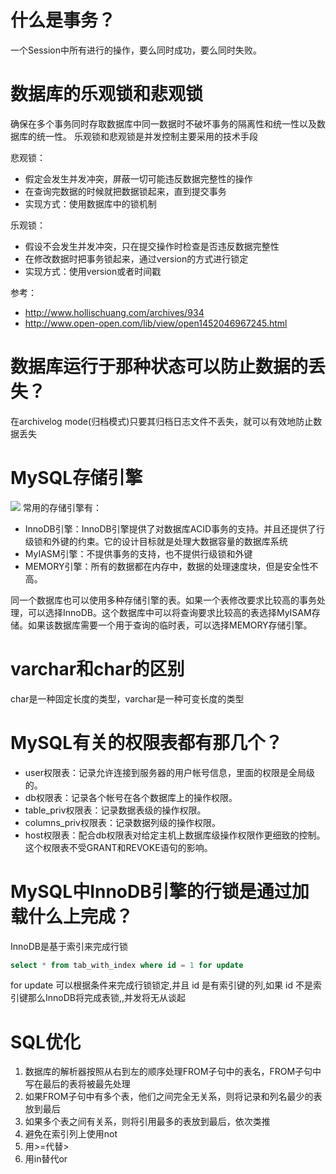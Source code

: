 什么是事务？
===============
一个Session中所有进行的操作，要么同时成功，要么同时失败。

数据库的乐观锁和悲观锁
=========
确保在多个事务同时存取数据库中同一数据时不破坏事务的隔离性和统一性以及数据库的统一性。
乐观锁和悲观锁是并发控制主要采用的技术手段

悲观锁：
* 假定会发生并发冲突，屏蔽一切可能违反数据完整性的操作
* 在查询完数据的时候就把数据锁起来，直到提交事务
* 实现方式：使用数据库中的锁机制

乐观锁：
* 假设不会发生并发冲突，只在提交操作时检查是否违反数据完整性
* 在修改数据时把事务锁起来，通过version的方式进行锁定
* 实现方式：使用version或者时间戳

参考：
* http://www.hollischuang.com/archives/934
* http://www.open-open.com/lib/view/open1452046967245.html

数据库运行于那种状态可以防止数据的丢失？
============
在archivelog mode(归档模式)只要其归档日志文件不丢失，就可以有效地防止数据丢失

MySQL存储引擎
==========
![](https://pic4.zhimg.com/80/v2-0bdcf49e62fed1f81161b791f21e84f0_hd.jpg)
常用的存储引擎有：
* InnoDB引擎：InnoDB引擎提供了对数据库ACID事务的支持。并且还提供了行级锁和外键的约束。它的设计目标就是处理大数据容量的数据库系统
* MyIASM引擎：不提供事务的支持，也不提供行级锁和外键
* MEMORY引擎：所有的数据都在内存中，数据的处理速度块，但是安全性不高。

同一个数据库也可以使用多种存储引擎的表。如果一个表修改要求比较高的事务处理，可以选择InnoDB。这个数据库中可以将查询要求比较高的表选择MyISAM存储。如果该数据库需要一个用于查询的临时表，可以选择MEMORY存储引擎。

varchar和char的区别
========
char是一种固定长度的类型，varchar是一种可变长度的类型

MySQL有关的权限表都有那几个？
==========
* user权限表：记录允许连接到服务器的用户帐号信息，里面的权限是全局级的。
* db权限表：记录各个帐号在各个数据库上的操作权限。
* table_priv权限表：记录数据表级的操作权限。
* columns_priv权限表：记录数据列级的操作权限。
* host权限表：配合db权限表对给定主机上数据库级操作权限作更细致的控制。这个权限表不受GRANT和REVOKE语句的影响。

MySQL中InnoDB引擎的行锁是通过加载什么上完成？
===========
InnoDB是基于索引来完成行锁
```sql
select * from tab_with_index where id = 1 for update
```
for update 可以根据条件来完成行锁锁定,并且 id 是有索引键的列,如果 id 不是索引键那么InnoDB将完成表锁,,并发将无从谈起

SQL优化
==========
1. 数据库的解析器按照从右到左的顺序处理FROM子句中的表名，FROM子句中写在最后的表将被最先处理
  1. 如果FROM子句中有多个表，他们之间完全无关系，则将记录和列名最少的表放到最后
  2. 如果多个表之间有关系，则将引用最多的表放到最后，依次类推
2. 避免在索引列上使用not
3. 用>=代替>
4. 用in替代or
